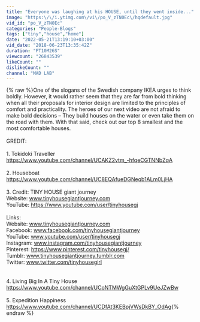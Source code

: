 ```yaml
---
title: "Everyone was laughing at his HOUSE, until they went inside..."
image: "https:\/\/i.ytimg.com\/vi\/po_V_zTN0Ec\/hqdefault.jpg"
vid_id: "po_V_zTN0Ec"
categories: "People-Blogs"
tags: ["tiny","house","home"]
date: "2022-05-21T13:19:10+03:00"
vid_date: "2018-06-23T13:35:42Z"
duration: "PT10M26S"
viewcount: "26843539"
likeCount: ""
dislikeCount: ""
channel: "MAD LAB"
---
```

{% raw %}One of the slogans of the Swedish company IKEA urges to think boldly. However, it would rather seem that they are far from bold thinking when all their proposals for interior design are limited to the principles of comfort and practicality. The heroes of our next video are not afraid to make bold decisions – They build houses on the water or even take them on the road with them. With that said, check out our top 8 smallest and the most comfortable houses.<br /><br />GREDIT: <br /><br />1. Tokidoki Traveller<br /><a rel="nofollow" target="blank" href="https://www.youtube.com/channel/UCAKZ2vtm_-hfqeCGTNNbZqA">https://www.youtube.com/channel/UCAKZ2vtm_-hfqeCGTNNbZqA</a><br /><br />2. Houseboat<br /><a rel="nofollow" target="blank" href="https://www.youtube.com/channel/UC8EQAfueDGNeqb1ALm0LjHA">https://www.youtube.com/channel/UC8EQAfueDGNeqb1ALm0LjHA</a><br /><br />3. Credit: TINY HOUSE giant journey<br />Website: www.tinyhousegiantjourney.com<br />YouTube: <a rel="nofollow" target="blank" href="https://www.youtube.com/user/tinyhousegj">https://www.youtube.com/user/tinyhousegj</a> <br /><br />Links:<br />Website: www.tinyhousegiantjourney.com<br />Facebook: www.facebook.com/tinyhousegiantjourney<br />YouTube: www.youtube.com/user/tinyhousegj<br />Instagram: www.instagram.com/tinyhousegiantjourney<br />Pinterest: <a rel="nofollow" target="blank" href="https://www.pinterest.com/tinyhousegj/">https://www.pinterest.com/tinyhousegj/</a><br />Tumblr: www.tinyhousegiantjourney.tumblr.com<br />Twitter: www.twitter.com/tinyhousegirl<br /><br /><br />4. Living Big In A Tiny House<br /><a rel="nofollow" target="blank" href="https://www.youtube.com/channel/UCoNTMWgGuXtGPLv9UeJZwBw">https://www.youtube.com/channel/UCoNTMWgGuXtGPLv9UeJZwBw</a><br /><br />5. Expedition Happiness<br /><a rel="nofollow" target="blank" href="https://www.youtube.com/channel/UCDfAt3KEBpjVWsDkBY_OdAg">https://www.youtube.com/channel/UCDfAt3KEBpjVWsDkBY_OdAg</a>{% endraw %}
